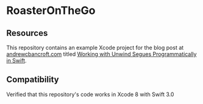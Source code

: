 # RoasterOnTheGo

## Resources
This repository contains an example Xcode project for the blog post at [andrewcbancroft.com](http://www.andrewcbancroft.com) titled [Working with Unwind Segues Programmatically in Swift](https://www.andrewcbancroft.com/2015/12/18/working-with-unwind-segues-programmatically-in-swift/).

## Compatibility
Verified that this repository's code works in Xcode 8 with Swift 3.0
